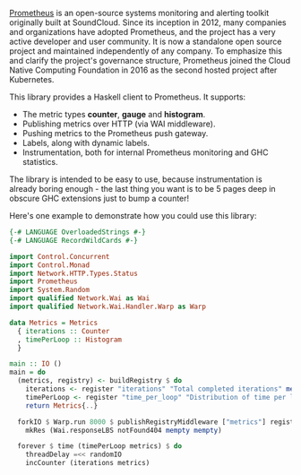 [Prometheus](https://prometheus.io) is an open-source systems monitoring and
alerting toolkit originally built at SoundCloud. Since its inception in 2012,
many companies and organizations have adopted Prometheus, and the project has a
very active developer and user community. It is now a standalone open source
project and maintained independently of any company. To emphasize this and
clarify the project's governance structure, Prometheus joined the Cloud Native
Computing Foundation in 2016 as the second hosted project after Kubernetes.

This library provides a Haskell client to Prometheus. It supports:

* The metric types __counter__, __gauge__ and __histogram__.
* Publishing metrics over HTTP (via WAI middleware).
* Pushing metrics to the Prometheus push gateway.
* Labels, along with dynamic labels.
* Instrumentation, both for internal Prometheus monitoring and GHC statistics.

The library is intended to be easy to use, because instrumentation is already
boring enough - the last thing you want is to be 5 pages deep in obscure GHC
extensions just to bump a counter!

Here's one example to demonstrate how you could use this library:

```haskell
{-# LANGUAGE OverloadedStrings #-}
{-# LANGUAGE RecordWildCards #-}

import Control.Concurrent
import Control.Monad
import Network.HTTP.Types.Status
import Prometheus
import System.Random
import qualified Network.Wai as Wai
import qualified Network.Wai.Handler.Warp as Warp

data Metrics = Metrics
  { iterations :: Counter
  , timePerLoop :: Histogram
  }

main :: IO ()
main = do
  (metrics, registry) <- buildRegistry $ do
    iterations <- register "iterations" "Total completed iterations" mempty counter
    timePerLoop <- register "time_per_loop" "Distribution of time per loop" mempty (histogram ioDurationBuckets)
    return Metrics{..}

  forkIO $ Warp.run 8000 $ publishRegistryMiddleware ["metrics"] registry $ \req mkRes ->
    mkRes (Wai.responseLBS notFound404 mempty mempty)

  forever $ time (timePerLoop metrics) $ do
    threadDelay =<< randomIO
    incCounter (iterations metrics)
```
